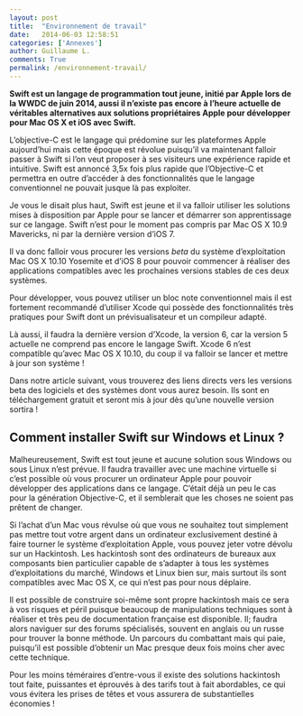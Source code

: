 ```yaml
---
layout: post
title:  "Environnement de travail"
date:   2014-06-03 12:58:51
categories: ['Annexes']
author: Guillaume L.
comments: True
permalink: /environnement-travail/
---
```


**Swift est un langage de programmation tout jeune, initié par Apple lors de la WWDC de juin 2014, aussi il n’existe pas encore à l’heure actuelle de véritables alternatives aux solutions propriétaires Apple pour développer pour Mac OS X et iOS avec Swift.**

L’objective-C est le langage qui prédomine sur les plateformes Apple aujourd’hui mais cette époque est révolue puisqu’il va maintenant falloir passer à Swift si l’on veut proposer à ses visiteurs une expérience rapide et intuitive. Swift est annoncé 3,5x fois plus rapide que l’Objective-C et permettra en outre d’accéder à des fonctionnalités que le langage conventionnel ne pouvait jusque là pas exploiter.

Je vous le disait plus haut, Swift est jeune et il va falloir utiliser les solutions mises à disposition par Apple pour se lancer et démarrer son apprentissage sur ce langage. Swift n’est pour le moment pas compris par Mac OS X 10.9 Mavericks, ni par la dernière version d’iOS 7.

Il va donc falloir vous procurer les versions *beta* du système d’exploitation Mac OS X 10.10 Yosemite et d’iOS 8 pour pouvoir commencer à réaliser des applications compatibles avec les prochaines versions stables de ces deux systèmes.

Pour développer, vous pouvez utiliser un bloc note conventionnel mais il est fortement recommandé d’utiliser Xcode qui possède des fonctionnalités très pratiques pour Swift dont un prévisualisateur et un compileur adapté.

Là aussi, il faudra la dernière version d’Xcode, la version 6, car la version 5 actuelle ne comprend pas encore le langage Swift. Xcode 6 n’est compatible qu’avec Mac OS X 10.10, du coup il va falloir se lancer et mettre à jour son système !

Dans notre article suivant, vous trouverez des liens directs vers les versions beta des logiciels et des systèmes dont vous aurez besoin. Ils sont en téléchargement gratuit et seront mis à jour dès qu’une nouvelle version sortira !

## Comment installer Swift sur Windows et Linux ?

Malheureusement, Swift est tout jeune et aucune solution sous Windows ou sous Linux n’est prévue. Il faudra travailler avec une machine virtuelle si c’est possible où vous procurer un ordinateur Apple pour pouvoir développer des applications dans ce langage. C’était déjà un peu le cas pour la génération Objective-C, et il semblerait que les choses ne soient pas prêtent de changer.

Si l’achat d’un Mac vous révulse où que vous ne souhaitez tout simplement pas mettre tout votre argent dans un ordinateur exclusivement destiné à faire tourner le système d’exploitation Apple, vous pouvez jeter votre dévolu sur un Hackintosh. Les hackintosh sont des ordinateurs de bureaux aux composants bien particulier capable de s’adapter à tous les systèmes d’exploitations du marché, Windows et Linux bien sur, mais surtout ils sont compatibles avec Mac OS X, ce qui n’est pas pour nous déplaire.

Il est possible de construire soi-même sont propre hackintosh mais ce sera à vos risques et péril puisque beaucoup de manipulations techniques sont à réaliser et très peu de documentation française est disponible. Il; faudra alors naviguer sur des forums spécialisés, souvent en anglais ou un russe pour trouver la bonne méthode. Un parcours du combattant mais qui paie, puisqu’il est possible d’obtenir un Mac presque deux fois moins cher avec cette technique.

Pour les moins téméraires d’entre-vous il existe des solutions hackintosh tout faite, puissantes et éprouvés à des tarifs tout à fait abordables, ce qui vous évitera les prises de têtes et vous assurera de substantielles économies !